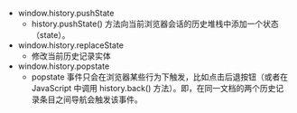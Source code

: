 - window.history.pushState 
  - history.pushState() 方法向当前浏览器会话的历史堆栈中添加一个状态（state）。
- window.history.replaceState
  -  修改当前历史记录实体
- window.history.popstate
  - popstate 事件只会在浏览器某些行为下触发，比如点击后退按钮（或者在 JavaScript 中调用 history.back() 方法）。即，在同一文档的两个历史记录条目之间导航会触发该事件。